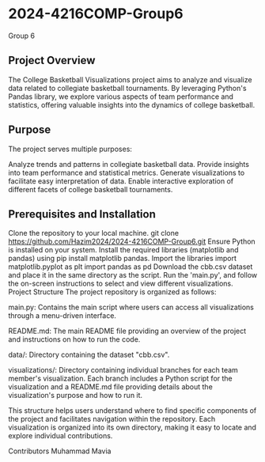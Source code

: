 # 2024-4216COMP-Group6
Group 6
## Project Overview
The College Basketball Visualizations project aims to analyze and visualize data related to collegiate basketball tournaments. By leveraging Python's Pandas library, we explore various aspects of team performance and statistics, offering valuable insights into the dynamics of college basketball.

## Purpose
The project serves multiple purposes:

Analyze trends and patterns in collegiate basketball data.
Provide insights into team performance and statistical metrics.
Generate visualizations to facilitate easy interpretation of data.
Enable interactive exploration of different facets of college basketball tournaments.

## Prerequisites and Installation
Clone the repository to your local machine.
git clone https://github.com/Hazim2024/2024-4216COMP-Group6.git
Ensure Python is installed on your system.
Install the required libraries (matplotlib and pandas) using pip install matplotlib pandas.
Import the libraries
import matplotlib.pyplot as plt
import pandas as pd
Download the cbb.csv dataset and place it in the same directory as the script.
Run the 'main.py', and follow the on-screen instructions to select and view different visualizations.
Project Structure
The project repository is organized as follows:

main.py: Contains the main script where users can access all visualizations through a menu-driven interface.

README.md: The main README file providing an overview of the project and instructions on how to run the code.

data/: Directory containing the dataset "cbb.csv".

visualizations/: Directory containing individual branches for each team member's visualization. Each branch includes a Python script for the visualization and a README.md file providing details about the visualization's purpose and how to run it.

This structure helps users understand where to find specific components of the project and facilitates navigation within the repository. Each visualization is organized into its own directory, making it easy to locate and explore individual contributions.

Contributors
Muhammad Mavia 